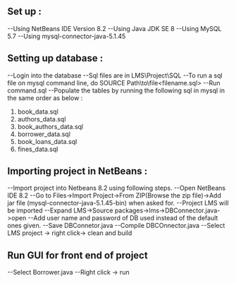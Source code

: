 Set up :
-----------------
--Using NetBeans IDE Version 8.2
--Using Java JDK SE 8
--Using MySQL 5.7
--Using mysql-connector-java-5.1.45

Setting up database :
----------------------------
--Login into the database 
--Sql files are in LMS\Project\SQL
--To run a sql file on mysql command line, do SOURCE Path\to\file\<filename.sql>
--Run command.sql
--Populate the tables by running the following sql in mysql in the same order as below :

  1. book_data.sql
  2. authors_data.sql
  3. book_authors_data.sql
  4. borrower_data.sql
  5. book_loans_data.sql
  6. fines_data.sql

Importing project in NetBeans  : 
--------------------------------
--Import project into Netbeans 8.2 using following steps.
--Open NetBeans IDE 8.2
--Go to Files->Import Project->From ZIP(Browse the zip file)->Add jar file (mysql-connector-java-5.1.45-bin) when asked for.
--Project LMS will be imported
--Expand LMS->Source packages->lms->DBConnector.java->open
--Add user name and password of DB used instead of the default ones given.
--Save DBConnetor.java
--Compile DBCOnnector.java
--Select LMS project -> right click-> clean and build

Run GUI for front end of project
----------------------------------
--Select Borrower.java
--Right click -> run

